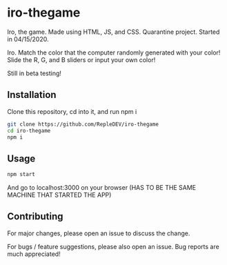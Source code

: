 # iro-thegame
Iro, the game. Made using HTML, JS, and CSS. Quarantine project. Started in 04/15/2020. 

Iro. Match the color that the computer randomly generated with your color!
Slide the R, G, and B sliders or input your own color! 

Still in beta testing!

## Installation
Clone this repository, cd into it, and run npm i

```bash
git clone https://github.com/RepleDEV/iro-thegame
cd iro-thegame
npm i
``` 
## Usage

```bash
npm start
```
And go to localhost:3000 on your browser (HAS TO BE THE SAME MACHINE THAT STARTED THE APP)

## Contributing
For major changes, please open an issue to discuss the change.

For bugs / feature suggestions, please also open an issue. Bug reports are much appreciated!

